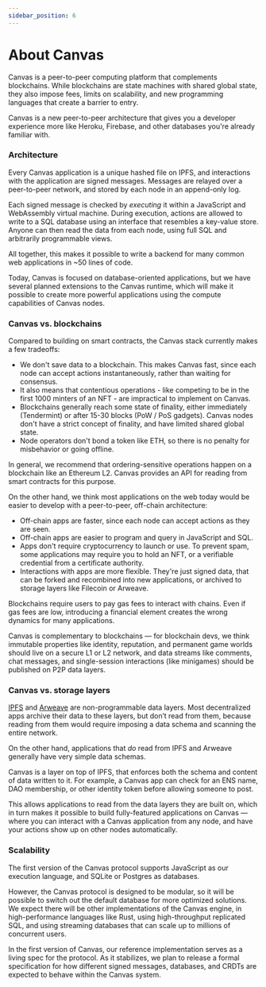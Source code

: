 ```yaml
---
sidebar_position: 6
---
```


# About Canvas

Canvas is a peer-to-peer computing platform that complements blockchains. While blockchains are state machines with shared global state, they also impose fees, limits on scalability, and new programming languages that create a barrier to entry.

Canvas is a new peer-to-peer architecture that gives you a developer experience more like Heroku, Firebase, and other databases you're already familiar with.

### Architecture

Every Canvas application is a unique hashed file on IPFS, and interactions with the application are signed messages. Messages are relayed over a peer-to-peer network, and stored by each node in an append-only log.

Each signed message is checked by *executing* it within a JavaScript and WebAssembly virtual machine. During execution, actions are allowed to write to a SQL database using an interface that resembles a key-value store. Anyone can then read the data from each node, using full SQL and arbitrarily programmable views.

All together, this makes it possible to write a backend for many common web applications in ~50 lines of code.

Today, Canvas is focused on database-oriented applications, but we have several planned extensions to the Canvas runtime, which will make it possible to create more powerful applications using the compute capabilities of Canvas nodes.

### Canvas vs. blockchains

Compared to building on smart contracts, the Canvas stack currently makes a few tradeoffs:

* We don't save data to a blockchain. This makes Canvas fast, since each node can accept actions instantaneously, rather than waiting for consensus.
* It also means that contentious operations - like competing to be in the first 1000 minters of an NFT - are impractical to implement on Canvas.
* Blockchains generally reach some state of finality, either immediately (Tendermint) or after 15-30 blocks (PoW / PoS gadgets). Canvas nodes don't have a strict concept of finality, and have limited shared global state.
* Node operators don't bond a token like ETH, so there is no penalty for misbehavior or going offline.

In general, we recommend that ordering-sensitive operations happen on a blockchain like an Ethereum L2. Canvas provides an API for reading from smart contracts for this purpose.

On the other hand, we think most applications on the web today would be easier to develop with a peer-to-peer, off-chain architecture:

* Off-chain apps are faster, since each node can accept actions as they are seen.
* Off-chain apps are easier to program and query in JavaScript and SQL.
* Apps don't require cryptocurrency to launch or use. To prevent spam, some applications may require you to hold an NFT, or a verifiable credential from a certificate authority.
* Interactions with apps are more flexible. They're just signed data, that can be forked and recombined into new applications, or archived to storage layers like Filecoin or Arweave.

Blockchains require users to pay gas fees to interact with chains. Even if gas fees are low, introducing a financial element creates the wrong dynamics for many applications.

Canvas is complementary to blockchains — for blockchain devs, we think immutable properties like identity, reputation, and permanent game worlds should live on a secure L1 or L2 network, and data streams like comments, chat messages, and single-session interactions (like minigames) should be published on P2P data layers.

### Canvas vs. storage layers

[IPFS](https://ipfs.io/) and [Arweave](https://www.arweave.org/) are non-programmable data layers. Most decentralized apps archive their data to these layers, but don’t read from them, because reading from them would require imposing a data schema and scanning the entire network.

On the other hand, applications that *do* read from IPFS and Arweave generally have very simple data schemas.

Canvas is a layer on top of IPFS, that enforces both the schema and content of data written to it. For example, a Canvas app can check for an ENS name, DAO membership, or other identity token before allowing someone to post.

This allows applications to read from the data layers they are built on, which in turn makes it possible to build fully-featured applications on Canvas — where you can interact with a Canvas application from any node, and have your actions show up on other nodes automatically.

### Scalability

The first version of the Canvas protocol supports JavaScript as our execution language, and SQLite or Postgres as databases.

However, the Canvas protocol is designed to be modular, so it will be possible to switch out the default database for more optimized solutions. We expect there will be other implementations of the Canvas engine, in high-performance languages like Rust, using high-throughput replicated SQL, and using streaming databases that can scale up to millions of concurrent users.

In the first version of Canvas, our reference implementation serves as a living spec for the protocol. As it stabilizes, we plan to release a formal specification for how different signed messages, databases, and CRDTs are expected to behave within the Canvas system.